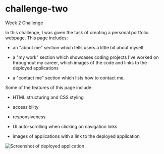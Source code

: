 # challenge-two
Week 2 Challenge

In this challenge, I was given the task of creating a personal portfolio webpage. This page includes:

- an "about me" section which tells users a little bit about myself 

- a "my work" section which showcases coding projects I've worked on throughout my career, which images of the code and links to the deployed applications

- a "contact me" section which lists how to contact me. 


Some of the features of this page include:

 - HTML structuring and CSS styling

 - accessibility

 - responsiveness

 - UI auto-scrolling when clicking on navigation links

 - images of applications with a link to the deployed application


![Screenshot of deployed application](assets/challenge-two-final.png)